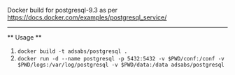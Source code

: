 Docker build for postgresql-9.3 as per https://docs.docker.com/examples/postgresql_service/

---

** Usage **

  1. `docker build -t adsabs/postgresql .`
  1. `docker run -d --name postgresql -p 5432:5432 -v $PWD/conf:/conf -v $PWD/logs:/var/log/postgresql -v $PWD/data:/data adsabs/postgresql`
